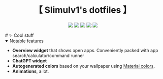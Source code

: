 <div align="center">
    <h1>【 Slimulv1's dotfiles 】</h1>
    <h3></h3>
</div>

<div align="center"> 

![](https://img.shields.io/github/last-commit/slimulv1/dotfiles?&style=for-the-badge&color=FFB1C8&logoColor=D9E0EE&labelColor=292324)
![](https://img.shields.io/github/stars/slimulv1/dotfiles?style=for-the-badge&logo=andela&color=FFB686&logoColor=D9E0EE&labelColor=292324)
[![](https://img.shields.io/github/repo-size/slimulv1/dotfiles?color=CAC992&label=SIZE&logo=googledrive&style=for-the-badge&logoColor=D9E0EE&labelColor=292324)](https://github.com/end-4/hyprland)
![](https://img.shields.io/badge/issues-skill-green?style=for-the-badge&color=CCE8E9&logoColor=D9E0EE&labelColor=292324) 
![](https://img.shields.io/github/license/slimulv1/dotfiles?style=for-the-badge&color=9ECE6A)
</a>

</div>
# ✨ Cool stuff
 <details open> 
  <summary>Notable features</summary>
     
  - **Overview widget** that shows open apps. Conveniently packed with app search/calculator/command runner
  - **ChatGPT widget**
  - **Autogenerated colors** based on your wallpaper using [Material colors](https://m3.material.io/styles/color/the-color-system/key-colors-tones).
  - **Animations**, a lot.
</details>
